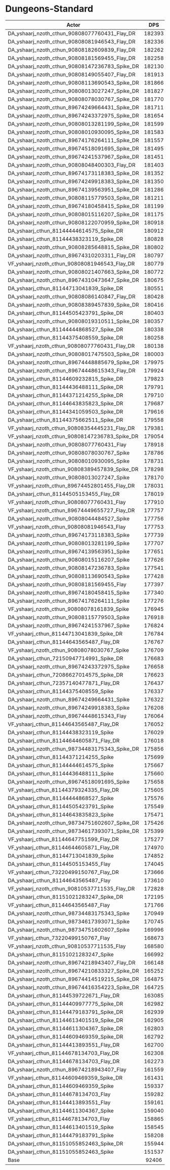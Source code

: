 # Dungeons-Standard
| Actor | DPS | Increase |
|---|:---:|:---:|
|DA_yshaarj_nzoth_cthun_90808077760431_Flay_DR|182393|97.38%|
|DA_yshaarj_nzoth_cthun_90808081946543_Flay_DR|182336|97.32%|
|DA_yshaarj_nzoth_cthun_90808182609839_Flay_DR|182262|97.24%|
|DA_yshaarj_nzoth_cthun_90808181569455_Flay_DR|182258|97.24%|
|DA_yshaarj_nzoth_cthun_90808147236783_Spike_DR|182130|97.10%|
|DA_yshaarj_nzoth_cthun_90808149055407_Flay_DR|181913|96.86%|
|DA_yshaarj_nzoth_cthun_90808113690543_Spike_DR|181866|96.81%|
|DA_yshaarj_nzoth_cthun_90808013027247_Spike_DR|181827|96.77%|
|DA_yshaarj_nzoth_cthun_90808078030767_Spike_DR|181770|96.71%|
|DA_yshaarj_nzoth_cthun_89674249664431_Spike_DR|181711|96.64%|
|DA_yshaarj_nzoth_cthun_89674243372975_Spike_DR|181654|96.58%|
|DA_yshaarj_nzoth_cthun_90808013281199_Spike_DR|181599|96.52%|
|DA_yshaarj_nzoth_cthun_90808010930095_Spike_DR|181583|96.51%|
|DA_yshaarj_nzoth_cthun_89674176264111_Spike_DR|181557|96.48%|
|DA_yshaarj_nzoth_cthun_89674518091695_Spike_DR|181495|96.41%|
|DA_yshaarj_nzoth_cthun_89674241537967_Spike_DR|181451|96.36%|
|DA_yshaarj_nzoth_cthun_90808048400303_Flay_DR|181403|96.31%|
|DA_yshaarj_nzoth_cthun_89674173118383_Spike_DR|181352|96.26%|
|DA_yshaarj_nzoth_cthun_89674249918383_Spike_DR|181350|96.25%|
|DA_yshaarj_nzoth_cthun_89674139563951_Spike_DR|181286|96.18%|
|DA_yshaarj_nzoth_cthun_90808115779503_Spike_DR|181211|96.10%|
|DA_yshaarj_nzoth_cthun_89674180458415_Spike_DR|181199|96.09%|
|DA_yshaarj_nzoth_cthun_90808015116207_Spike_DR|181175|96.06%|
|DA_yshaarj_nzoth_cthun_90808122070959_Spike_DR|180918|95.79%|
|DA_yshaarj_cthun_81144444614575_Spike_DR|180912|95.78%|
|DA_yshaarj_cthun_81144438323119_Spike_DR|180828|95.69%|
|DA_yshaarj_nzoth_cthun_90808285648815_Spike_DR|180802|95.66%|
|DA_yshaarj_nzoth_cthun_89674310203311_Flay_DR|180797|95.65%|
|VF_yshaarj_nzoth_cthun_90808081946543_Flay_DR|180779|95.64%|
|DA_yshaarj_nzoth_cthun_90808021407663_Spike_DR|180772|95.63%|
|DA_yshaarj_nzoth_cthun_89674310473647_Spike_DR|180675|95.52%|
|DA_yshaarj_cthun_81144713041839_Spike_DR|180551|95.39%|
|DA_yshaarj_nzoth_cthun_90808086140847_Flay_DR|180428|95.26%|
|DA_yshaarj_nzoth_cthun_90808389457839_Spike_DR|180416|95.24%|
|DA_yshaarj_cthun_81144505423791_Spike_DR|180403|95.23%|
|DA_yshaarj_nzoth_cthun_90808019310511_Spike_DR|180357|95.18%|
|DA_yshaarj_cthun_81144444868527_Spike_DR|180338|95.16%|
|DA_yshaarj_cthun_81144375408559_Spike_DR|180258|95.07%|
|VF_yshaarj_nzoth_cthun_90808077760431_Flay_DR|180138|94.94%|
|DA_yshaarj_nzoth_cthun_90808017475503_Spike_DR|180003|94.80%|
|DA_yshaarj_nzoth_cthun_89674448885679_Spike_DR|179975|94.76%|
|DA_yshaarj_nzoth_cthun_89674448615343_Flay_DR|179924|94.71%|
|DA_yshaarj_cthun_81144609232815_Spike_DR|179823|94.60%|
|DA_yshaarj_cthun_81144436488111_Spike_DR|179791|94.57%|
|DA_yshaarj_cthun_81144371214255_Spike_DR|179710|94.48%|
|DA_yshaarj_cthun_81144643835823_Spike_DR|179687|94.45%|
|DA_yshaarj_cthun_81144341059503_Spike_DR|179616|94.38%|
|DA_yshaarj_cthun_81144375662511_Spike_DR|179558|94.31%|
|VF_yshaarj_nzoth_cthun_90808354445231_Flay_DR|179381|94.12%|
|VF_yshaarj_nzoth_cthun_90808147236783_Spike_DR|179054|93.77%|
|DA_yshaarj_nzoth_cthun_90808077760431_Flay|178918|93.62%|
|DA_yshaarj_nzoth_cthun_90808078030767_Spike|178786|93.48%|
|DA_yshaarj_nzoth_cthun_90808010930095_Spike|178731|93.42%|
|VF_yshaarj_nzoth_cthun_90808389457839_Spike_DR|178298|92.95%|
|DA_yshaarj_nzoth_cthun_90808013027247_Spike|178170|92.81%|
|VF_yshaarj_nzoth_cthun_89674452801455_Flay_DR|178031|92.66%|
|DA_yshaarj_cthun_81144505153455_Flay_DR|178019|92.65%|
|VF_yshaarj_nzoth_cthun_90808077760431_Flay|177910|92.53%|
|VF_yshaarj_nzoth_cthun_89674449655727_Flay_DR|177757|92.36%|
|DA_yshaarj_nzoth_cthun_90808044484527_Spike|177756|92.36%|
|VF_yshaarj_nzoth_cthun_90808081946543_Flay|177753|92.36%|
|DA_yshaarj_nzoth_cthun_89674173118383_Spike|177739|92.35%|
|DA_yshaarj_nzoth_cthun_90808013281199_Spike|177707|92.31%|
|DA_yshaarj_nzoth_cthun_89674139563951_Spike|177651|92.25%|
|DA_yshaarj_nzoth_cthun_90808015116207_Spike|177626|92.22%|
|DA_yshaarj_nzoth_cthun_90808147236783_Spike|177541|92.13%|
|DA_yshaarj_nzoth_cthun_90808113690543_Spike|177428|92.01%|
|DA_yshaarj_nzoth_cthun_90808181569455_Flay|177397|91.97%|
|DA_yshaarj_nzoth_cthun_89674180458415_Spike|177340|91.91%|
|DA_yshaarj_nzoth_cthun_89674176264111_Spike|177276|91.84%|
|VF_yshaarj_nzoth_cthun_90808078161839_Spike|176945|91.49%|
|DA_yshaarj_nzoth_cthun_90808115779503_Spike|176918|91.46%|
|DA_yshaarj_nzoth_cthun_89674241537967_Spike|176824|91.35%|
|VF_yshaarj_cthun_81144713041839_Spike_DR|176784|91.31%|
|DA_yshaarj_cthun_81144643565487_Flay_DR|176767|91.29%|
|VF_yshaarj_nzoth_cthun_90808078030767_Spike|176709|91.23%|
|DA_yshaarj_cthun_72150947714991_Spike_DR|176683|91.20%|
|DA_yshaarj_nzoth_cthun_89674243372975_Spike|176658|91.18%|
|DA_yshaarj_cthun_72086627014575_Spike_DR|176623|91.14%|
|DA_yshaarj_cthun_72357140477871_Flay_DR|176437|90.94%|
|DA_yshaarj_cthun_81144375408559_Spike|176337|90.83%|
|DA_yshaarj_nzoth_cthun_89674249664431_Spike|176322|90.81%|
|DA_yshaarj_nzoth_cthun_89674249918383_Spike|176208|90.69%|
|DA_yshaarj_nzoth_cthun_89674448615343_Flay|176064|90.53%|
|VF_yshaarj_cthun_81144643565487_Flay_DR|176052|90.52%|
|DA_yshaarj_cthun_81144438323119_Spike|176029|90.49%|
|DA_yshaarj_cthun_81144644605871_Flay_DR|176018|90.48%|
|DA_yshaarj_nzoth_cthun_98734483175343_Spike_DR|175856|90.31%|
|DA_yshaarj_cthun_81144371214255_Spike|175699|90.14%|
|DA_yshaarj_cthun_81144444614575_Spike|175667|90.10%|
|DA_yshaarj_cthun_81144436488111_Spike|175660|90.09%|
|DA_yshaarj_nzoth_cthun_89674518091695_Spike|175658|90.09%|
|VF_yshaarj_cthun_81144379324335_Flay_DR|175605|90.04%|
|DA_yshaarj_cthun_81144444868527_Spike|175576|90.00%|
|DA_yshaarj_cthun_81144505423791_Spike|175549|89.98%|
|DA_yshaarj_cthun_81144643835823_Spike|175471|89.89%|
|DA_yshaarj_nzoth_cthun_98734751602607_Spike_DR|175426|89.84%|
|DA_yshaarj_nzoth_cthun_98734617393071_Spike_DR|175399|89.81%|
|VF_yshaarj_cthun_81144647751599_Flay_DR|175277|89.68%|
|VF_yshaarj_cthun_81144644605871_Flay_DR|174970|89.35%|
|DA_yshaarj_cthun_81144713041839_Spike|174852|89.22%|
|DA_yshaarj_cthun_81144505153455_Flay|174045|88.35%|
|VF_yshaarj_cthun_73220499150767_Flay_DR|173666|87.94%|
|DA_yshaarj_cthun_81144643565487_Flay|173610|87.88%|
|VF_yshaarj_nzoth_cthun_90810537711535_Flay_DR|172828|87.03%|
|DA_yshaarj_cthun_81151021283247_Spike_DR|172195|86.35%|
|VF_yshaarj_cthun_81144643565487_Flay|171766|85.88%|
|DA_yshaarj_nzoth_cthun_98734483175343_Spike|170949|85.00%|
|DA_yshaarj_nzoth_cthun_98734617393071_Spike|170745|84.78%|
|DA_yshaarj_nzoth_cthun_98734751602607_Spike|169996|83.97%|
|VF_yshaarj_cthun_73220499150767_Flay|168673|82.53%|
|VF_yshaarj_nzoth_cthun_90810537711535_Flay|168580|82.43%|
|DA_yshaarj_cthun_81151021283247_Spike|166992|80.71%|
|DA_yshaarj_nzoth_cthun_89674218943407_Flay_DR|166148|79.80%|
|DA_yshaarj_nzoth_cthun_89674210833327_Spike_DR|165252|78.83%|
|DA_yshaarj_nzoth_cthun_89674414519215_Spike_DR|164875|78.42%|
|DA_yshaarj_nzoth_cthun_89674416354223_Spike_DR|164725|78.26%|
|DA_yshaarj_cthun_81144539722671_Flay_DR|163085|76.49%|
|DA_yshaarj_cthun_81144409977775_Spike_DR|162982|76.37%|
|DA_yshaarj_cthun_81144479183791_Spike_DR|162939|76.33%|
|DA_yshaarj_cthun_81144613401519_Spike_DR|162905|76.29%|
|DA_yshaarj_cthun_81144611304367_Spike_DR|162803|76.18%|
|DA_yshaarj_cthun_81144609469359_Spike_DR|162792|76.17%|
|DA_yshaarj_cthun_81144413893551_Flay_DR|162700|76.07%|
|VF_yshaarj_cthun_81144678134703_Flay_DR|162308|75.65%|
|DA_yshaarj_cthun_81144678134703_Flay_DR|162273|75.61%|
|DA_yshaarj_nzoth_cthun_89674218943407_Flay|161559|74.84%|
|VF_yshaarj_cthun_81144609469359_Spike_DR|161431|74.70%|
|DA_yshaarj_cthun_81144609469359_Spike|159337|72.43%|
|DA_yshaarj_cthun_81144678134703_Flay|159282|72.37%|
|DA_yshaarj_cthun_81144413893551_Flay|159161|72.24%|
|DA_yshaarj_cthun_81144611304367_Spike|159040|72.11%|
|VF_yshaarj_cthun_81144678134703_Flay|158865|71.92%|
|DA_yshaarj_cthun_81144613401519_Spike|158545|71.57%|
|DA_yshaarj_cthun_81144479183791_Spike|158208|71.21%|
|DA_yshaarj_cthun_81151055852463_Spike_DR|155944|68.76%|
|DA_yshaarj_cthun_81151055852463_Spike|151537|63.99%|
|Base|92406|0.00%|
